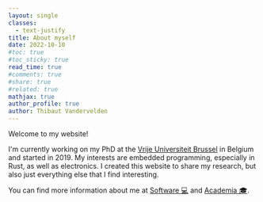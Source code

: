```yaml
---
layout: single
classes: 
  - text-justify
title: About myself
date: 2022-10-10
#toc: true
#toc_sticky: true
read_time: true
#comments: true
#share: true
#related: true
mathjax: true
author_profile: true
author: Thibaut Vandervelden
---
```


Welcome to my website!

I'm currently working on my PhD at the <i class="fa-solid fa-building-columns"></i> [Vrije Universiteit Brussel][vub] in Belgium
and started in 2019.
My interests are embedded programming, especially in Rust, as well as electronics.
I created this website to share my research, but also just everything else that I find interesting.

You can find more information about me at [Software 💻](/software) and [Academia 🎓](/academia).

[vub]: https://www.vub.be/
